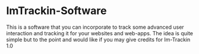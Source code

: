 # ImTrackin-Software
This is a software that you can incorporate to track some advanced user interaction and tracking it for your websites and web-apps. The idea is quite simple but to the point and would like if you may give credits for Im-Trackin 1.0
